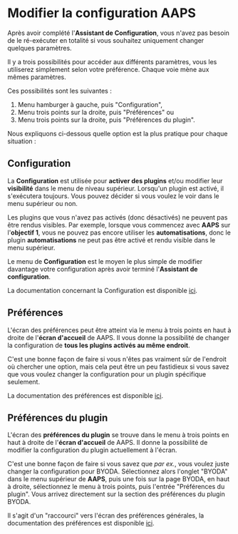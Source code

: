 # Modifier la configuration AAPS

Après avoir complété l'**Assistant de Configuration**, vous n'avez pas besoin de le ré-exécuter en totalité si vous souhaitez uniquement changer quelques paramètres.

Il y a trois possibilités pour accéder aux différents paramètres, vous les utiliserez simplement selon votre préférence. Chaque voie mène aux mêmes paramètres.

Ces possibilités sont les suivantes :

1. Menu hamburger à gauche, puis "Configuration",
2. Menu trois points sur la droite, puis "Préférences" ou
3. Menu trois points sur la droite, puis "Préférences du plugin".

Nous expliquons ci-dessous quelle option est la plus pratique pour chaque situation :

## Configuration

La **Configuration** est utilisée pour **activer des plugins** et/ou modifier leur **visibilité** dans le menu de niveau supérieur. Lorsqu'un plugin est activé, il s'exécutera toujours. Vous pouvez décider si vous voulez le voir dans le menu supérieur ou non.

Les plugins que vous n'avez pas activés (donc désactivés) ne peuvent pas être rendus visibles. Par exemple, lorsque vous commencez avec **AAPS** sur l'**objectif 1**, vous ne pouvez pas encore utiliser les **automatisations**, donc le plugin **automatisations** ne peut pas être activé et rendu visible dans le menu supérieur.

Le menu de **Configuration** est le moyen le plus simple de modifier davantage votre configuration après avoir terminé l'**Assistant de configuration**.

La documentation concernant la Configuration est disponible [ici](../Configuration/Config-Builder.md).

## Préférences

L'écran des préférences peut être atteint via le menu à trois points en haut à droite de l'**écran d'accueil** de AAPS. Il vous donne la possibilité de changer la configuration de **tous les plugins activés au même endroit**.

C'est une bonne façon de faire si vous n'êtes pas vraiment sûr de l'endroit où chercher une option, mais cela peut être un peu fastidieux si vous savez que vous voulez changer la configuration pour un plugin spécifique seulement.

La documentation des préférences est disponible [ici](../Configuration/Preferences.md).

## Préférences du plugin

L'écran des **préférences du plugin** se trouve dans le menu à trois points en haut à droite de l'**écran d'accueil** de AAPS. Il donne la possibilité de modifier la configuration du plugin actuellement à l'écran.

C'est une bonne façon de faire si vous savez que _par ex._, vous voulez juste changer la configuration pour BYODA. Sélectionnez alors l'onglet "BYODA" dans le menu supérieur de **AAPS**, puis une fois sur la page BYODA, en haut à droite, sélectionnez le menu à trois points, puis l'entrée "Préférences du plugin". Vous arrivez directement sur la section des préférences du plugin BYODA.

Il s'agit d'un "raccourci" vers l'écran des préférences générales, la documentation des préférences est disponible [ici](../Configuration/Preferences.md).
